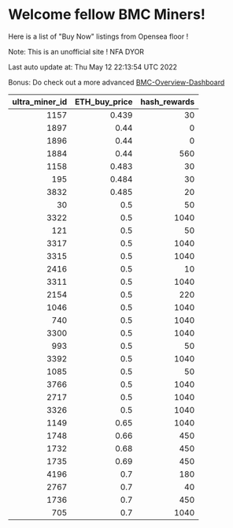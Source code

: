 # Welcome fellow BMC Miners!
Here is a list of "Buy Now" listings from Opensea floor !

Note: This is an unofficial site ! NFA DYOR

Last auto update at: Thu May 12 22:13:54 UTC 2022

Bonus: Do check out a more advanced [BMC-Overview-Dashboard](https://dune.com/defifunk/BMC-Overview-Dashboard)


|   ultra_miner_id |   ETH_buy_price |   hash_rewards |
|-----------------:|----------------:|---------------:|
|             1157 |           0.439 |             30 |
|             1897 |           0.44  |              0 |
|             1896 |           0.44  |              0 |
|             1884 |           0.44  |            560 |
|             1158 |           0.483 |             30 |
|              195 |           0.484 |             30 |
|             3832 |           0.485 |             20 |
|               30 |           0.5   |             50 |
|             3322 |           0.5   |           1040 |
|              121 |           0.5   |             50 |
|             3317 |           0.5   |           1040 |
|             3315 |           0.5   |           1040 |
|             2416 |           0.5   |             10 |
|             3311 |           0.5   |           1040 |
|             2154 |           0.5   |            220 |
|             1046 |           0.5   |           1040 |
|              740 |           0.5   |           1040 |
|             3300 |           0.5   |           1040 |
|              993 |           0.5   |             50 |
|             3392 |           0.5   |           1040 |
|             1085 |           0.5   |             50 |
|             3766 |           0.5   |           1040 |
|             2717 |           0.5   |           1040 |
|             3326 |           0.5   |           1040 |
|             1149 |           0.65  |           1040 |
|             1748 |           0.66  |            450 |
|             1732 |           0.68  |            450 |
|             1735 |           0.69  |            450 |
|             4196 |           0.7   |            180 |
|             2767 |           0.7   |             40 |
|             1736 |           0.7   |            450 |
|              705 |           0.7   |           1040 |